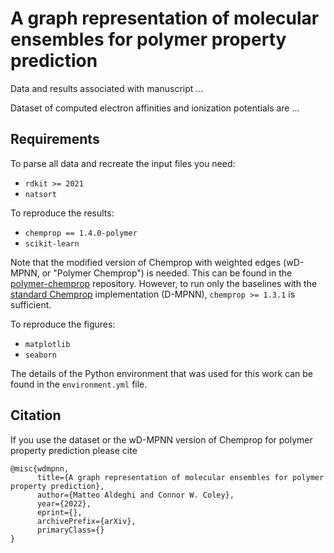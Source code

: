 # A graph representation of molecular ensembles for polymer property prediction

Data and results associated with manuscript ...

Dataset of computed electron affinities and ionization potentials are ...


## Requirements
To parse all data and recreate the input files you need:
* `rdkit >= 2021`
* `natsort`

To reproduce the results:
* `chemprop == 1.4.0-polymer`
* `scikit-learn`

Note that the modified version of Chemprop with weighted edges (wD-MPNN, or "Polymer Chemprop") is needed. This  can be found in the [polymer-chemprop](https://github.com/coleygroup/polymer-chemprop) repository. However, to run only the baselines with the [standard Chemprop](https://github.com/chemprop/chemprop) implementation (D-MPNN), `chemprop >= 1.3.1` is sufficient.

To reproduce the figures:
* `matplotlib`
* `seaborn`

The details of the Python environment that was used for this work can be found in the `environment.yml` file.

## Citation
If you use the dataset or the wD-MPNN version of Chemprop for polymer property prediction please cite

```
@misc{wdmpnn,
      title={A graph representation of molecular ensembles for polymer property prediction}, 
      author={Matteo Aldeghi and Connor W. Coley},
      year={2022},
      eprint={},
      archivePrefix={arXiv},
      primaryClass={}
}
```